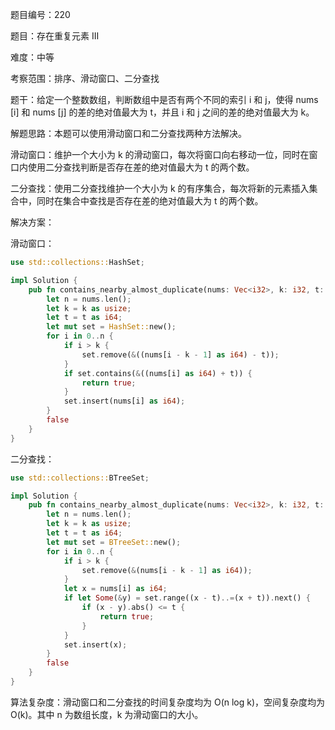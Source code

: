 题目编号：220

题目：存在重复元素 III

难度：中等

考察范围：排序、滑动窗口、二分查找

题干：给定一个整数数组，判断数组中是否有两个不同的索引 i 和 j，使得 nums [i] 和 nums [j] 的差的绝对值最大为 t，并且 i 和 j 之间的差的绝对值最大为 k。

解题思路：本题可以使用滑动窗口和二分查找两种方法解决。

滑动窗口：维护一个大小为 k 的滑动窗口，每次将窗口向右移动一位，同时在窗口内使用二分查找判断是否存在差的绝对值最大为 t 的两个数。

二分查找：使用二分查找维护一个大小为 k 的有序集合，每次将新的元素插入集合中，同时在集合中查找是否存在差的绝对值最大为 t 的两个数。

解决方案：

滑动窗口：

```rust
use std::collections::HashSet;

impl Solution {
    pub fn contains_nearby_almost_duplicate(nums: Vec<i32>, k: i32, t: i32) -> bool {
        let n = nums.len();
        let k = k as usize;
        let t = t as i64;
        let mut set = HashSet::new();
        for i in 0..n {
            if i > k {
                set.remove(&((nums[i - k - 1] as i64) - t));
            }
            if set.contains(&((nums[i] as i64) + t)) {
                return true;
            }
            set.insert(nums[i] as i64);
        }
        false
    }
}
```

二分查找：

```rust
use std::collections::BTreeSet;

impl Solution {
    pub fn contains_nearby_almost_duplicate(nums: Vec<i32>, k: i32, t: i32) -> bool {
        let n = nums.len();
        let k = k as usize;
        let t = t as i64;
        let mut set = BTreeSet::new();
        for i in 0..n {
            if i > k {
                set.remove(&(nums[i - k - 1] as i64));
            }
            let x = nums[i] as i64;
            if let Some(&y) = set.range((x - t)..=(x + t)).next() {
                if (x - y).abs() <= t {
                    return true;
                }
            }
            set.insert(x);
        }
        false
    }
}
```

算法复杂度：滑动窗口和二分查找的时间复杂度均为 O(n log k)，空间复杂度均为 O(k)。其中 n 为数组长度，k 为滑动窗口的大小。